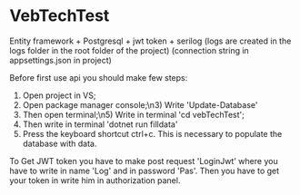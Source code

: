 # VebTechTest
Entity framework + Postgresql + jwt token + serilog (logs are created in the logs folder in the root folder of the project) 
(connection string in appsettings.json in project)

Before first use api you should make few steps:
1) Open project in VS;
2) Open package manager console;\n3) Write 'Update-Database'
4) Then open terminal;\n5) Write in terminal 'cd vebTechTest';
6) Then write in terminal 'dotnet run filldata'
7) Press the keyboard shortcut ctrl+c.
This is necessary to populate the database with data.

To Get JWT token you have to make post request 'LoginJwt' where you have to write in name 'Log' and in password 'Pas'. 
Then you have to get your token in write him in authorization panel.

